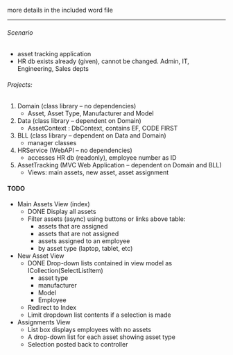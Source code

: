 more details in the included word file
_______________________________________
###### Scenario
  - asset tracking application
  - HR db exists already (given), cannot be changed. Admin, IT, Engineering, Sales depts

###### Projects:
1. Domain (class library  – no dependencies) 
    - Asset, Asset Type, Manufacturer and Model 
2. Data (class library – dependent on Domain) 
    - AssetContext : DbContext, contains EF, CODE FIRST
3. BLL (class library – dependent on Data and Domain) 
    - manager classes
4. HRService (WebAPI – no dependencies) 
    - accesses HR db (readonly), employee number as ID
5. AssetTracking (MVC Web Application – dependent on Domain and BLL)
    - Views: main assets, new asset, asset assignment

#### TODO
- Main Assets View (index)
    - DONE Display all assets
    - Filter assets (async) using buttons or links above table:
        - assets that are assigned
        - assets that are not assigned
        - assets assigned to an employee
        - by asset type (laptop, tablet, etc)
- New Asset View
    - DONE Drop-down lists contained in view model as ICollection(SelectListItem)
        - asset type
        - manufacturer
        - Model
        - Employee
    - Redirect to Index
    - Limit dropdown list contents if a selection is made
- Assignments View
    - List box displays employees with no assets
    - A drop-down list for each asset showing asset type
    - Selection posted back to controller
